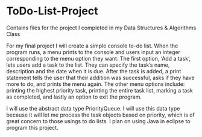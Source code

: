 # ToDo-List-Project
Contains files for the project I completed in my Data Structures &amp; Algorithms Class

For my final project I will create a simple console to-do list. When the program runs, a menu prints to the console and users input an integer corresponding to the menu option they want. The first option, ‘Add a task’, lets users add a task to the list. They can specify the task’s name, description and the date when it is due. After the task is added, a print statement tells the user that their addition was successful, asks if they have more to do, and prints the menu again. The other menu options include: printing the highest priority task, printing the entire task list, marking a task as completed, and lastly an option to exit the program.   


I will use the abstract data type PriorityQueue. I will use this data type because it will let me process the task objects based on priority, which is of great concern to those usings to do lists. I plan on using Java in eclipse to program this project.
